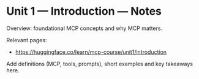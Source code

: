 # Unit 1 — Introduction — Notes

Overview: foundational MCP concepts and why MCP matters.

Relevant pages:
- https://huggingface.co/learn/mcp-course/unit1/introduction

Add definitions (MCP, tools, prompts), short examples and key takeaways here.
